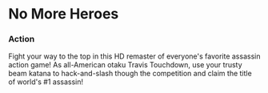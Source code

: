 # No More Heroes

### Action

Fight your way to the top in this HD remaster of everyone's favorite assassin action game! As all-American otaku Travis Touchdown, use your trusty beam katana to hack-and-slash though the competition and claim the title of world's #1 assassin!